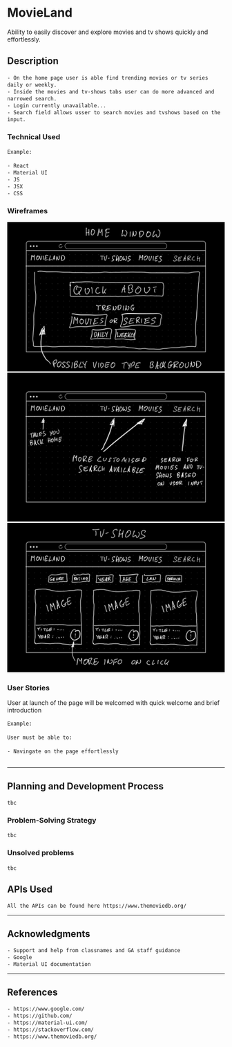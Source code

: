# MovieLand

Ability to easily discover and explore movies and tv shows quickly and effortlessly.


## Description

```
- On the home page user is able find trending movies or tv series daily or weekly.
- Inside the movies and tv-shows tabs user can do more advanced and narrowed search.
- Login currently unavailable...
- Search field allows usser to search movies and tvshows based on the input.

```

### Technical Used

```
Example:

- React
- Material UI
- JS
- JSX
- CSS
```

### Wireframes

![image one](./one.PNG)
![image two](./two.PNG)
![image three](./three.PNG)

### User Stories

User at launch of the page will be welcomed with quick welcome and brief introduction
```
Example:

User must be able to:

- Navingate on the page effortlessly 


```

---

## Planning and Development Process

```
tbc
```

### Problem-Solving Strategy

```
tbc
```

### Unsolved problems

```
tbc
```

## APIs Used

```
All the APIs can be found here https://www.themoviedb.org/
```

---

## Acknowledgments

```
- Support and help from classnames and GA staff guidance 
- Google
- Material UI documentation 
```

---

 ## References

 ```
 - https://www.google.com/
 - https://github.com/
 - https://material-ui.com/
 - https://stackoverflow.com/
 - https://www.themoviedb.org/
 ```